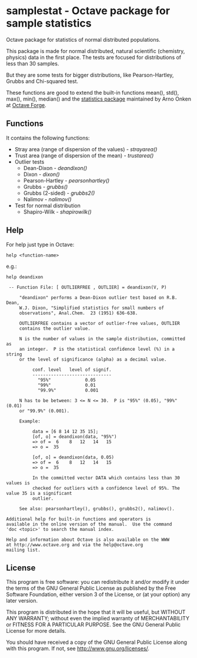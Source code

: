 # samplestat - Octave package for sample statistics

Octave package for statistics of normal distributed populations.

This package is made for normal distributed, natural scientific (chemistry, physics) data in the first place. The tests are focused for distributions of less than 30 samples. 

But they are some tests for bigger distributions, like Pearson-Hartley, Grubbs and Chi-squared test.

These functions are good to extend the built-in functions mean(), std(), max(), min(), median() and the [statistics package](http://octave.sourceforge.net/statistics/index.html) maintained by Arno Onken at [Octave Forge](http://octave.sourceforge.net/index.html).

## Functions

It contains the following functions:

- Stray area (range of dispersion of the values) - *strayarea()*
- Trust area (range of dispersion of the mean) - *trustarea()*
- Outlier tests
  - Dean-Dixon - *deandixon()*
  - Dixon - *dixon()*
  - Pearson-Hartley - *pearsonhartley()*
  - Grubbs - *grubbs()*
  - Grubbs (2-sided) - *grubbs2()*
  - Nalimov - *nalimov()*
- Test for normal distribution
  - Shapiro-Wilk - *shapirowilk()*


## Help

For help just type in Octave:

```
help <function-name>
```
e.g.:
```
help deandixon
```
```
 -- Function File: [ OUTLIERFREE , OUTLIER] = deandixon(V, P)

     "deandixon" performs a Dean-Dixon outlier test based on R.B. Dean,
     W.J. Dixon, "Simplified statistics for small numbers of
     observations", Anal.Chem.  23 (1951) 636-638.

     OUTLIERFREE contains a vector of outlier-free values, OUTLIER
     contains the outlier value.

     N is the number of values in the sample distribution, committed as
     an integer.  P is the statistical confidence level (%) in a string
     or the level of significance (alpha) as a decimal value.

          conf. level   level of signif.
          ------------------------------
            "95%"             0.05
            "99%"             0.01
            "99.9%"           0.001

     N has to be between: 3 <= N <= 30.  P is "95%" (0.05), "99%" (0.01)
     or "99.9%" (0.001).

     Example:

          data = [6 8 14 12 35 15];
          [of, o] = deandixon(data, "95%")
          => of =  6    8   12   14   15
          => o =  35

          [of, o] = deandixon(data, 0.05)
          => of =  6    8   12   14   15
          => o =  35

          In the committed vector DATA which contains less than 30 values is
          checked for outliers with a confidence level of 95%. The value 35 is a significant
          outlier.

     See also: pearsonhartley(), grubbs(), grubbs2(), nalimov().

Additional help for built-in functions and operators is
available in the online version of the manual.  Use the command
'doc <topic>' to search the manual index.

Help and information about Octave is also available on the WWW
at http://www.octave.org and via the help@octave.org
mailing list.
```

## License

This program is free software: you can redistribute it and/or modify it under the terms of the GNU General Public License as published by the Free Software Foundation, either version 3 of the License, or (at your option) any later version.

This program is distributed in the hope that it will be useful, but WITHOUT ANY WARRANTY; without even the implied warranty of MERCHANTABILITY or FITNESS FOR A PARTICULAR PURPOSE. See the GNU General Public License for more details.

You should have received a copy of the GNU General Public License along with this program. If not, see http://www.gnu.org/licenses/.